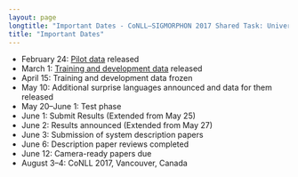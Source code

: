 ```yaml
---
layout: page
longtitle: "Important Dates - CoNLL–SIGMORPHON 2017 Shared Task: Universal Morphological Reinflection"
title: "Important Dates"
---
```


* February 24: [Pilot data](https://github.com/sigmorphon/conll2017/tree/master/pilotdata) released
* March 1: [Training and development data](https://github.com/sigmorphon/conll2017) released
* April 15: Training and development data frozen
* May 10: Additional surprise languages announced and data for them released
* May 20–June 1: Test phase
* June 1: Submit Results (Extended from May 25)
* June 2: Results announced (Extended from May 27)
* June 3: Submission of system description papers
* June 6: Description paper reviews completed
* June 12: Camera-ready papers due
* August 3–4: CoNLL 2017, Vancouver, Canada
